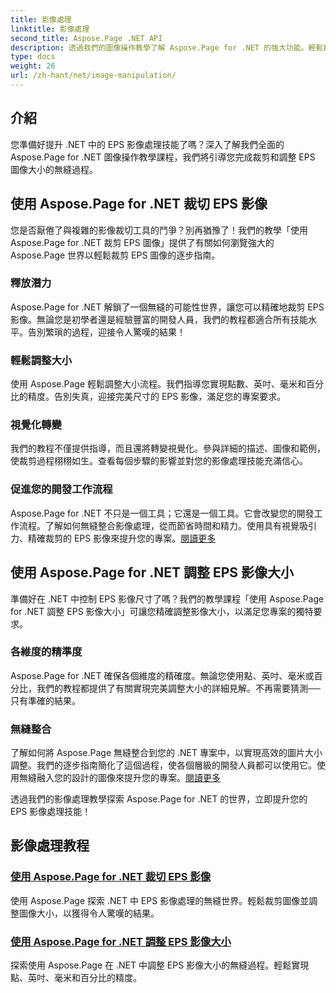 ```yaml
---
title: 影像處理
linktitle: 影像處理
second_title: Aspose.Page .NET API
description: 透過我們的圖像操作教學了解 Aspose.Page for .NET 的強大功能。輕鬆裁剪 EPS 影像並調整其大小，以獲得令人驚嘆的精確結果。
type: docs
weight: 26
url: /zh-hant/net/image-manipulation/
---
```

## 介紹

您準備好提升 .NET 中的 EPS 影像處理技能了嗎？深入了解我們全面的 Aspose.Page for .NET 圖像操作教學課程，我們將引導您完成裁剪和調整 EPS 圖像大小的無縫過程。

## 使用 Aspose.Page for .NET 裁切 EPS 影像
您是否厭倦了與複雜的影像裁切工具的鬥爭？別再猶豫了！我們的教學「使用 Aspose.Page for .NET 裁剪 EPS 圖像」提供了有關如何瀏覽強大的 Aspose.Page 世界以輕鬆裁剪 EPS 圖像的逐步指南。

### 釋放潛力
Aspose.Page for .NET 解鎖了一個無縫的可能性世界，讓您可以精確地裁剪 EPS 影像。無論您是初學者還是經驗豐富的開發人員，我們的教程都適合所有技能水平。告別繁瑣的過程，迎接令人驚嘆的結果！

### 輕鬆調整大小
使用 Aspose.Page 輕鬆調整大小流程。我們指導您實現點數、英吋、毫米和百分比的精度。告別失真，迎接完美尺寸的 EPS 影像，滿足您的專案要求。

### 視覺化轉變
我們的教程不僅提供指導，而且還將轉變視覺化。參與詳細的描述、圖像和範例，使裁剪過程栩栩如生。查看每個步驟的影響並對您的影像處理技能充滿信心。

### 促進您的開發工作流程
Aspose.Page for .NET 不只是一個工具；它還是一個工具。它會改變您的開發工作流程。了解如何無縫整合影像處理，從而節省時間和精力。使用具有視覺吸引力、精確裁剪的 EPS 影像來提升您的專案。[閱讀更多](./crop-eps-images/)

## 使用 Aspose.Page for .NET 調整 EPS 影像大小
準備好在 .NET 中控制 EPS 影像尺寸了嗎？我們的教學課程「使用 Aspose.Page for .NET 調整 EPS 影像大小」可讓您精確調整影像大小，以滿足您專案的獨特要求。

### 各維度的精準度
Aspose.Page for .NET 確保各個維度的精確度。無論您使用點、英吋、毫米或百分比，我們的教程都提供了有關實現完美調整大小的詳細見解。不再需要猜測──只有準確的結果。

### 無縫整合
了解如何將 Aspose.Page 無縫整合到您的 .NET 專案中，以實現高效的圖片大小調整。我們的逐步指南簡化了這個過程，使各個層級的開發人員都可以使用它。使用無縫融入您的設計的圖像來提升您的專案。[閱讀更多](./resize-eps-images/)

透過我們的影像處理教學探索 Aspose.Page for .NET 的世界，立即提升您的 EPS 影像處理技能！
## 影像處理教程
### [使用 Aspose.Page for .NET 裁切 EPS 影像](./crop-eps-images/)
使用 Aspose.Page 探索 .NET 中 EPS 影像處理的無縫世界。輕鬆裁剪圖像並調整圖像大小，以獲得令人驚嘆的結果。
### [使用 Aspose.Page for .NET 調整 EPS 影像大小](./resize-eps-images/)
探索使用 Aspose.Page 在 .NET 中調整 EPS 影像大小的無縫過程。輕鬆實現點、英吋、毫米和百分比的精度。